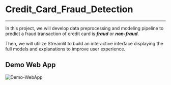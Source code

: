 # Credit_Card_Fraud_Detection

---

In this project, we will develop data preprocessing and modeling pipeline to predict a fraud transaction of credit card is ***fraud*** or ***non-fraud***.

Then, we will utilize Streamlit to build an interactive interface displaying the full models and explanations to improve user experience.

## Demo Web App

![Demo-WebApp](https://raw.githubusercontent.com/tuanspjain/Credit_Card_Fraud_Detection/master/Demo_Web_App.gif)
